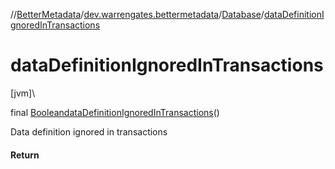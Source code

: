 //[BetterMetadata](../../../index.md)/[dev.warrengates.bettermetadata](../index.md)/[Database](index.md)/[dataDefinitionIgnoredInTransactions](data-definition-ignored-in-transactions.md)

# dataDefinitionIgnoredInTransactions

[jvm]\

final [Boolean](https://docs.oracle.com/javase/8/docs/api/java/lang/Boolean.html)[dataDefinitionIgnoredInTransactions](data-definition-ignored-in-transactions.md)()

Data definition ignored in transactions

#### Return
